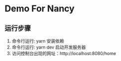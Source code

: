 Demo For Nancy
====

## 运行步骤
1. 命令行运行: yarn  安装依赖
2. 命令行运行: yarn dev 启动开发服务器
3. 访问控制台出现的网址：http://localhost:8080/home  
